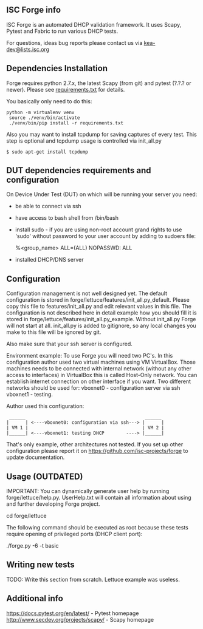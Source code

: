   ISC Forge info
 ----------------

ISC Forge is an automated DHCP validation framework. It uses Scapy, Pytest and
Fabric to run various DHCP tests.

For questions, ideas bug reports please contact us via kea-dev@lists.isc.org

 Dependencies Installation
---------------------------
Forge requires python 2.7.x, the latest Scapy (from git) and pytest (?.?.? or newer).
Please see [requirements.txt](../requirements.txt) for details.

You basically only need to do this:

```
python -m virtualenv venv 
 source ./venv/bin/activate
 ./venv/bin/pip install -r requirements.txt 
```

Also you may want to install tcpdump for saving captures of every test.
This step is optional and tcpdump usage is controlled via init_all.py

```
$ sudo apt-get install tcpdump

```

 DUT dependencies requirements and configuration
-------------------------------------------------
On Device Under Test (DUT) on which will be running your server you need:

* be able to connect via ssh
* have access to bash shell from /bin/bash
* install sudo - if you are using non-root account grand rights to use 'sudo'
  without password to your user account by adding to sudoers file:

    %<group_name> ALL=(ALL) NOPASSWD: ALL
* installed DHCP/DNS server

 Configuration
---------------
Configuration management is not well designed yet. The default configuration
is stored in forge/lettuce/features/init_all.py_default. Please copy this file
to features/init_all.py and edit relevant values in this file. The configuration
is not described here in detail example how you should fill it is stored in
forge/lettuce/features/init_all.py_example. Without init_all.py Forge will
not start at all. init_all.py is added to gitignore, so any local changes
you make to this file will be ignored by git.

Also make sure that your ssh server is configured.

Environment example:
To use Forge you will need two PC's. In this configuration author used two virtual
machines using VM VirtualBox. Those machines needs to be connected with internal network
(without any other access to interfaces) in VirtualBox this is called Host-Only network.
You can establish internet connection on other interface if you want. Two different networks
should be used for:
	vboxnet0 - configuration server via ssh
	vboxnet1 - testing.

Author used this configuration:
```
 ______                                            ______
|      | <----vboxnet0: configuration via ssh---> |      |
| VM 1 |                                          | VM 2 |
|______| <----vboxnet1: testing DHCP        ----> |______|
```

That's only example, other architectures not tested. If you set up other configuration please
report it on https://github.com/isc-projects/forge to update documentation.

 Usage (OUTDATED)
-------

IMPORTANT:
	You can dynamically generate user help by running forge/lettuce/help.py. UserHelp.txt
	will contain all information about using and further developing Forge project.

cd forge/lettuce

The following command should be executed as root because these tests require
opening of privileged ports (DHCP client port):

./forge.py -6 -t basic


 Writing new tests
-------------------

TODO: Write this section from scratch. Lettuce example was useless.

 Additional info
-----------------
https://docs.pytest.org/en/latest/ - Pytest homepage
http://www.secdev.org/projects/scapy/ - Scapy homepage

